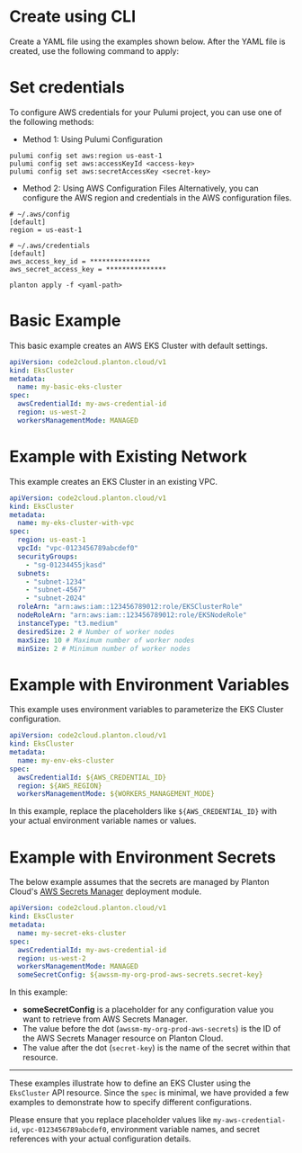 # Create using CLI

Create a YAML file using the examples shown below. After the YAML file is created, use the following command to apply:

# Set credentials
To configure AWS credentials for your Pulumi project, you can use one of the following methods:

- Method 1: Using Pulumi Configuration
```shell
pulumi config set aws:region us-east-1
pulumi config set aws:accessKeyId <access-key>
pulumi config set aws:secretAccessKey <secret-key>
```
- Method 2: Using AWS Configuration Files
  Alternatively, you can configure the AWS region and credentials in the AWS configuration files.
```shell
# ~/.aws/config
[default]
region = us-east-1

# ~/.aws/credentials
[default]
aws_access_key_id = ***************
aws_secret_access_key = ***************
```


```shell
planton apply -f <yaml-path>
```

# Basic Example

This basic example creates an AWS EKS Cluster with default settings.

```yaml
apiVersion: code2cloud.planton.cloud/v1
kind: EksCluster
metadata:
  name: my-basic-eks-cluster
spec:
  awsCredentialId: my-aws-credential-id
  region: us-west-2
  workersManagementMode: MANAGED
```

# Example with Existing Network

This example creates an EKS Cluster in an existing VPC.

```yaml
apiVersion: code2cloud.planton.cloud/v1
kind: EksCluster
metadata:
  name: my-eks-cluster-with-vpc
spec:
  region: us-east-1
  vpcId: "vpc-0123456789abcdef0"
  securityGroups: 
    - "sg-01234455jkasd"
  subnets:
    - "subnet-1234"
    - "subnet-4567"
    - "subnet-2024"
  roleArn: "arn:aws:iam::123456789012:role/EKSClusterRole"
  nodeRoleArn: "arn:aws:iam::123456789012:role/EKSNodeRole"
  instanceType: "t3.medium"
  desiredSize: 2 # Number of worker nodes
  maxSize: 10 # Maximum number of worker nodes
  minSize: 2 # Minimum number of worker nodes

```

# Example with Environment Variables

This example uses environment variables to parameterize the EKS Cluster configuration.

```yaml
apiVersion: code2cloud.planton.cloud/v1
kind: EksCluster
metadata:
  name: my-env-eks-cluster
spec:
  awsCredentialId: ${AWS_CREDENTIAL_ID}
  region: ${AWS_REGION}
  workersManagementMode: ${WORKERS_MANAGEMENT_MODE}
```

In this example, replace the placeholders like `${AWS_CREDENTIAL_ID}` with your actual environment variable names or values.

# Example with Environment Secrets

The below example assumes that the secrets are managed by Planton Cloud's [AWS Secrets Manager](https://buf.build/project-planton/apis/docs/main:cloud.planton.apis.code2cloud.v1.aws.awssecretsmanager) deployment module.

```yaml
apiVersion: code2cloud.planton.cloud/v1
kind: EksCluster
metadata:
  name: my-secret-eks-cluster
spec:
  awsCredentialId: my-aws-credential-id
  region: us-west-2
  workersManagementMode: MANAGED
  someSecretConfig: ${awssm-my-org-prod-aws-secrets.secret-key}
```

In this example:

- **someSecretConfig** is a placeholder for any configuration value you want to retrieve from AWS Secrets Manager.
- The value before the dot (`awssm-my-org-prod-aws-secrets`) is the ID of the AWS Secrets Manager resource on Planton Cloud.
- The value after the dot (`secret-key`) is the name of the secret within that resource.

---

These examples illustrate how to define an EKS Cluster using the `EksCluster` API resource. Since the `spec` is minimal, we have provided a few examples to demonstrate how to specify different configurations.

Please ensure that you replace placeholder values like `my-aws-credential-id`, `vpc-0123456789abcdef0`, environment variable names, and secret references with your actual configuration details.
